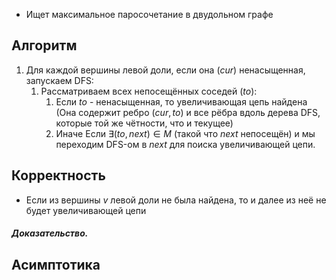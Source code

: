 - Ищет максимальное паросочетание в двудольном графе

## Алгоритм

1) Для каждой вершины левой доли, если она ($cur$) ненасыщенная, запускаем DFS:
	1) Рассматриваем всех непосещённых соседей ($to$):
		1) Если $to$ - ненасыщенная, то увеличивающая цепь найдена (Она содержит ребро $(cur, to)$ и все рёбра вдоль дерева DFS, которые той же чётности, что и текущее)
		2) Иначе Если $\exists (to, next) \in M$ (такой что $next$ непосещён) и мы переходим DFS-ом в $next$ для поиска увеличивающей цепи.

## Корректность

- Если из вершины $v$ левой доли не была найдена, то и далее из неё не будет увеличивающей цепи

##### Доказательство.



## Асимптотика

